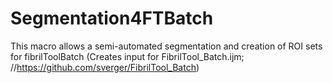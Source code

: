 # Segmentation4FTBatch
This macro allows a semi-automated segmentation and creation of ROI sets for fibrilToolBatch (Creates input for FibrilTool_Batch.ijm; //https://github.com/sverger/FibrilTool_Batch)
